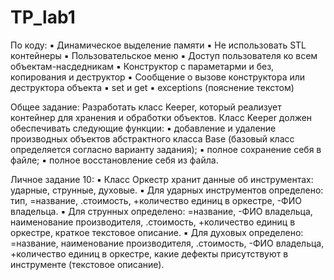 # TP_lab1
По коду:
▪ Динамическое выделение памяти
▪ Не использовать STL контейнеры
▪ Пользовательское меню
▪ Доступ пользователя ко всем объектам-насдедникам
▪ Конструктор с параметарми и без, копирования и деструктор
▪ Сообщение о вызове конструктора или деструктора объекта
▪ set и get
▪ exceptions (пояснение текстом)

Общее задание:
Разработать класс Keeper, который реализует контейнер для хранения и обработки объектов. 
Класс Keeper должен обеспечивать следующие функции:
▪ добавление и удаление производных объектов абстрактного класса Base (базовый
класс определяется согласно варианту задания);
▪ полное сохранение себя в файле;
▪ полное восстановление себя из файла.

Личное задание 10:
▪ Класс Оркестр хранит данные об инструментах:
	ударные, 
	струнные, 
	духовые.
▪ Для ударных инструментов определено: 
	тип, 
	=название, 
	.стоимость, 
	+количество единиц в оркестре, 
	-ФИО владельца.
▪ Для струнных определено: 
	=название, 
	-ФИО владельца, 
	наименование производителя, 
	.стоимость, 
	+количество единиц в оркестре, 
	краткое текстовое описание. 
▪ Для духовых определено: 
	=название,
	наименование производителя, 
	.стоимость, 
	-ФИО владельца, 
	+количество единиц в оркестре, 
	какие дефекты присутствуют в инструменте (текстовое описание).
